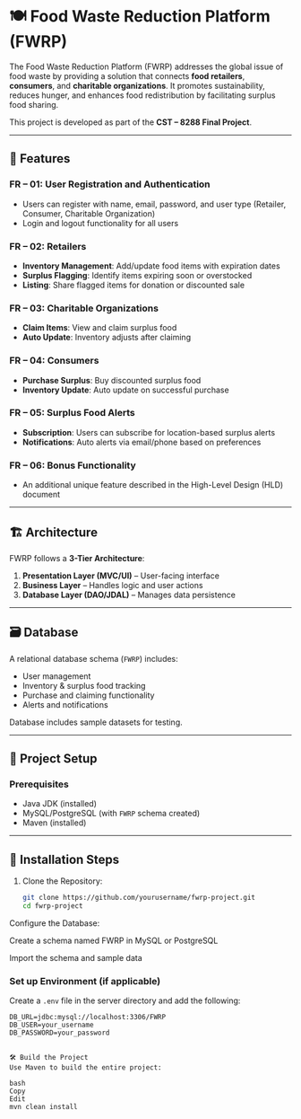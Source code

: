 # 🍽️ Food Waste Reduction Platform (FWRP)

The Food Waste Reduction Platform (FWRP) addresses the global issue of food waste by providing a solution that connects **food retailers**, **consumers**, and **charitable organizations**. It promotes sustainability, reduces hunger, and enhances food redistribution by facilitating surplus food sharing.

This project is developed as part of the **CST – 8288 Final Project**.

---

## 🔑 Features

### FR – 01: User Registration and Authentication
- Users can register with name, email, password, and user type (Retailer, Consumer, Charitable Organization)
- Login and logout functionality for all users

### FR – 02: Retailers
- **Inventory Management**: Add/update food items with expiration dates
- **Surplus Flagging**: Identify items expiring soon or overstocked
- **Listing**: Share flagged items for donation or discounted sale

### FR – 03: Charitable Organizations
- **Claim Items**: View and claim surplus food
- **Auto Update**: Inventory adjusts after claiming

### FR – 04: Consumers
- **Purchase Surplus**: Buy discounted surplus food
- **Inventory Update**: Auto update on successful purchase

### FR – 05: Surplus Food Alerts
- **Subscription**: Users can subscribe for location-based surplus alerts
- **Notifications**: Auto alerts via email/phone based on preferences

### FR – 06: Bonus Functionality
- An additional unique feature described in the High-Level Design (HLD) document

---

## 🏗️ Architecture

FWRP follows a **3-Tier Architecture**:

1. **Presentation Layer (MVC/UI)** – User-facing interface
2. **Business Layer** – Handles logic and user actions
3. **Database Layer (DAO/JDAL)** – Manages data persistence

---

## 🗃️ Database

A relational database schema (`FWRP`) includes:

- User management
- Inventory & surplus food tracking
- Purchase and claiming functionality
- Alerts and notifications

Database includes sample datasets for testing.

---

## 📂 Project Setup

### Prerequisites
- Java JDK (installed)
- MySQL/PostgreSQL (with `FWRP` schema created)
- Maven (installed)

---

## 🚀 Installation Steps

1. Clone the Repository:
   ```bash
   git clone https://github.com/yourusername/fwrp-project.git
   cd fwrp-project
Configure the Database:

Create a schema named FWRP in MySQL or PostgreSQL

Import the schema and sample data

### Set up Environment (if applicable)

Create a `.env` file in the server directory and add the following:

```env
DB_URL=jdbc:mysql://localhost:3306/FWRP
DB_USER=your_username
DB_PASSWORD=your_password


🛠️ Build the Project
Use Maven to build the entire project:

bash
Copy
Edit
mvn clean install
